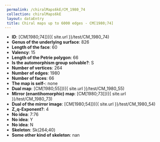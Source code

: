 ```yaml
--- 
 permalink: /chiralMaps6kE/CM_1980_74 
 collection: chiralMaps6kE
 layout: dataEntry
 title: Chiral maps up to 6000 edges - CM[1980;74]
---
```


- **ID**: [CM[1980;74]]({{ site.url }}/test/CM_1980_74)
- **Genus of the underlying surface**: 826
- **Length of the face**: 60
- **Valency**: 15
- **Length of the Petrie polygon**: 66
- **Is the automorphism group solvable?**: S
- **Number of vertices**: 264
- **Number of edges**: 1980
- **Number of faces**: 66
- **The map is self-**: none
- **Dual map**: [CM[1980;55]]({{ site.url }}/test/CM_1980_55)
- **Mirror (enantihomorphic) map**: [CM[1980;73]]({{ site.url }}/test/CM_1980_73)
- **Dual of the mirror image**: [CM[1980;54]]({{ site.url }}/test/CM_1980_54)
- **Z_q-Exponent?**: 4
- **No idea**:  7:76
- **No idea**: Y
- **No idea**: N
- **Skeleton**: Sk(264;40)
- **Some other kind of skeleton**: nan
